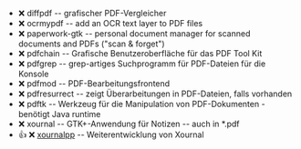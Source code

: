 - :x:  diffpdf  --	grafischer PDF-Vergleicher
- :x:  ocrmypdf  --	add an OCR text layer to PDF files
- :x:  paperwork-gtk  --	personal document manager for scanned documents and PDFs ("scan & forget")
- :x:  pdfchain  --	Grafische Benutzeroberfläche für das PDF Tool Kit
- :x:  pdfgrep  --	grep-artiges Suchprogramm für PDF-Dateien für die Konsole
- :x:  pdfmod  --	PDF-Bearbeitungsfrontend
- :x:  pdfresurrect  -- zeigt Überarbeitungen in PDF-Dateien, falls vorhanden
- :x:  pdftk  --	Werkzeug für die Manipulation von PDF-Dokumenten - benötigt Java runtime
- :x:  xournal  --	GTK+-Anwendung für Notizen -- auch in *.pdf
- :+1: :x:  [xournalpp](https://github.com/xournalpp/xournalpp/releases/download/1.0.18/xournalpp-1.0.18-Debian-buster-x86_64.deb)  --  Weiterentwicklung von Xournal

